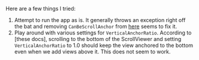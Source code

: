 Here are a few things I tried:
1. Attempt to run the app as is. It generally throws an exception right off the bat and removing `CanBeScrollAnchor` from [here](https://github.com/rozele/ScrollViewerAnchorPoint/blob/master/ScrollViewerAnchorPoint/MainPage.xaml#L27) seems to fix it.
2. Play around with various settings for `VerticalAnchorRatio`. According to [these docs], scrolling to the bottom of the ScrollViewer and setting `VerticalAnchorRatio` to 1.0 should keep the view anchored to the bottom even when we add views above it. This does not seem to work.
